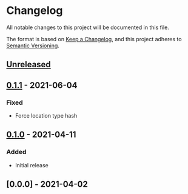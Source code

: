 # Changelog

All notable changes to this project will be documented in this file.

The format is based on [Keep a Changelog](https://keepachangelog.com/en/1.0.0/),
and this project adheres to [Semantic Versioning](https://semver.org/spec/v2.0.0.html).

## [Unreleased]

## [0.1.1] - 2021-06-04

### Fixed

- Force location type hash

## [0.1.0] - 2021-04-11

### Added

- Initial release

## [0.0.0] - 2021-04-02

[Unreleased]: https://github.com/concordnow/ember-concord-doc/compare/v0.1.1...HEAD
[0.1.1]: https://github.com/concordnow/ember-concord-doc/compare/v0.1.0...v0.1.1
[0.1.0]: https://github.com/concordnow/ember-concord-doc/compare/null...v0.1.0
